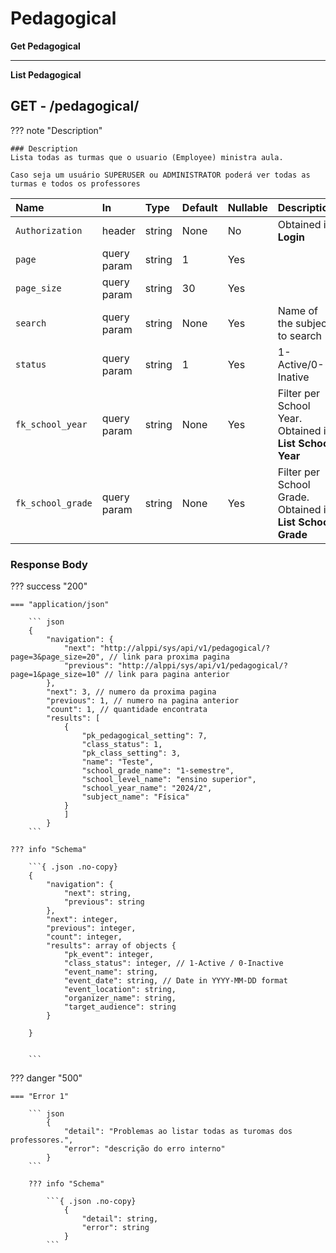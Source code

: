 # Pedagogical

**Get Pedagogical**

---

**List Pedagogical**

## **<element class="http-get">GET<element>** - /pedagogical/

??? note "Description"

    ### Description
    Lista todas as turmas que o usuario (Employee) ministra aula.

    Caso seja um usuário SUPERUSER ou ADMINISTRATOR poderá ver todas as turmas e todos os professores

| Name            | In          | Type   | Default | Nullable | Description                   |
|:----------------|:------------|:-------|:--------|:---------|:------------------------------|
| `Authorization` | header      | string | None    | No       | Obtained in **Login**         |
| `page`          | query param | string | 1       | Yes      |                               |
| `page_size`     | query param | string | 30      | Yes      |                               |
| `search`        | query param | string | None    | Yes      | Name of the subject to search |
| `status`        | query param | string | 1       | Yes      | 1-Active/0-Inative            |
| `fk_school_year`| query param | string | None    | Yes      | Filter per School Year. Obtained in **List School Year**|
| `fk_school_grade`| query param | string | None   | Yes      | Filter per School Grade. Obtained in **List School Grade**|


### **Response Body**

??? success "200"

    === "application/json"

        ``` json
        {
            "navigation": {
                "next": "http://alppi/sys/api/v1/pedagogical/?page=3&page_size=20", // link para proxima pagina
                "previous": "http://alppi/sys/api/v1/pedagogical/?page=1&page_size=10" // link para pagina anterior
            },
            "next": 3, // numero da proxima pagina
            "previous": 1, // numero na pagina anterior
            "count": 1, // quantidade encontrata
            "results": [
                {
                    "pk_pedagogical_setting": 7,
                    "class_status": 1,
                    "pk_class_setting": 3,
                    "name": "Teste",
                    "school_grade_name": "1-semestre",
                    "school_level_name": "ensino superior",
                    "school_year_name": "2024/2",
                    "subject_name": "Física"
                }
                ]
            }
        ```

    ??? info "Schema"

        ```{ .json .no-copy}
        {
            "navigation": {
                "next": string,
                "previous": string
            },
            "next": integer,
            "previous": integer,
            "count": integer,
            "results": array of objects {
                "pk_event": integer,
                "class_status": integer, // 1-Active / 0-Inactive
                "event_name": string,
                "event_date": string, // Date in YYYY-MM-DD format
                "event_location": string,
                "organizer_name": string,
                "target_audience": string
            }

        }


        ```

??? danger "500"

    === "Error 1"

        ``` json
            {
                "detail": "Problemas ao listar todas as turomas dos professores.",
                "error": "descrição do erro interno"
            }
        ```

        ??? info "Schema"

            ```{ .json .no-copy}
                {
                    "detail": string,
                    "error": string
                }
            ```
